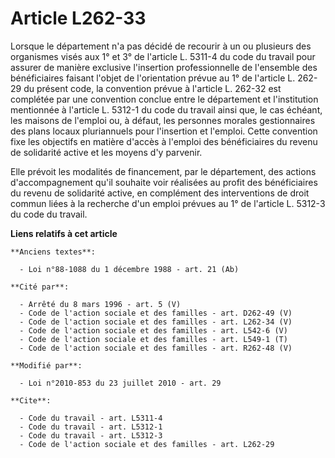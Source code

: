 # Article L262-33

Lorsque le département n'a pas décidé de recourir à un ou plusieurs des organismes visés aux 1° et 3° de l'article L. 5311-4
du code du travail pour assurer de manière exclusive l'insertion professionnelle de l'ensemble des bénéficiaires faisant
l'objet de l'orientation prévue au 1° de l'article L. 262-29 du présent code, la convention prévue à l'article L. 262-32 est
complétée par une convention conclue entre le département et l'institution mentionnée à l'article L. 5312-1 du code du
travail ainsi que, le cas échéant, les maisons de l'emploi ou, à défaut, les personnes morales gestionnaires des plans locaux
pluriannuels pour l'insertion et l'emploi. Cette convention fixe les objectifs en matière d'accès à l'emploi des
bénéficiaires du revenu de solidarité active et les moyens d'y parvenir. 

Elle prévoit les modalités de financement, par le département, des actions d'accompagnement qu'il souhaite voir réalisées au
profit des bénéficiaires du revenu de solidarité active, en complément des interventions de droit commun liées à la recherche
d'un emploi prévues au 1° de l'article L. 5312-3 du code du travail.

**Liens relatifs à cet article**

	**Anciens textes**:

	  - Loi n°88-1088 du 1 décembre 1988 - art. 21 (Ab)

	**Cité par**:

	  - Arrêté du 8 mars 1996 - art. 5 (V)
	  - Code de l'action sociale et des familles - art. D262-49 (V)
	  - Code de l'action sociale et des familles - art. L262-34 (V)
	  - Code de l'action sociale et des familles - art. L542-6 (V)
	  - Code de l'action sociale et des familles - art. L549-1 (T)
	  - Code de l'action sociale et des familles - art. R262-48 (V)

	**Modifié par**:

	  - Loi n°2010-853 du 23 juillet 2010 - art. 29

	**Cite**:

	  - Code du travail - art. L5311-4
	  - Code du travail - art. L5312-1
	  - Code du travail - art. L5312-3
	  - Code de l'action sociale et des familles - art. L262-29
